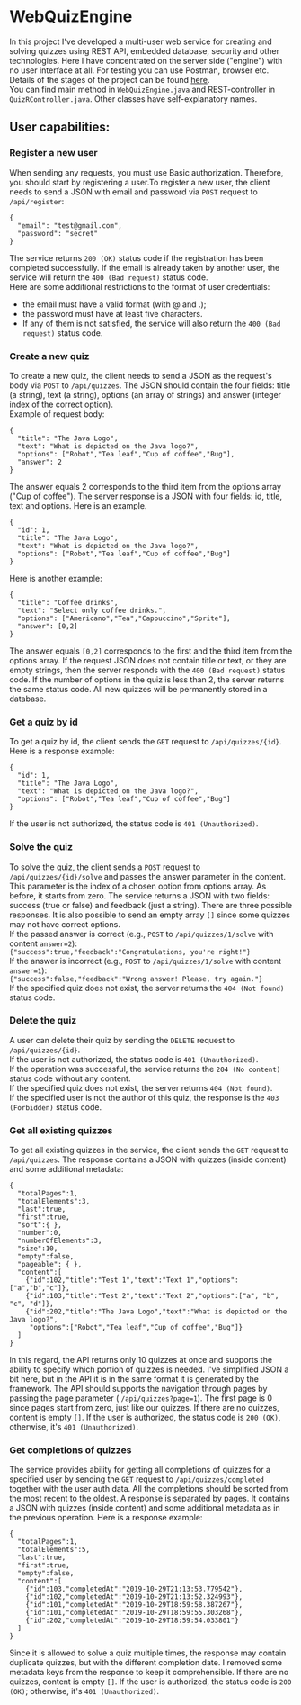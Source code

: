 # WebQuizEngine

In this project I've developed a multi-user web service for creating and solving quizzes using REST API, embedded database, security and other technologies. Here I have concentrated on the server side ("engine") with no user interface at all. For testing you can use Postman, browser etc.    
Details of the stages of the project can be found [here](https://hyperskill.org/projects/91).    
You can find main method in `WebQuizEngine.java` and REST-controller in `QuizRController.java`. Other classes have self-explanatory names.    

## User capabilities:

### Register a new user

When sending any requests, you must use Basic authorization. Therefore, you should start by registering a user.To register a new user, the client needs to send a JSON with email and password via `POST` request to `/api/register`:
```
{
  "email": "test@gmail.com",
  "password": "secret"
}
```
The service returns `200 (OK)` status code if the registration has been completed successfully. If the email is already taken by another user, the service will return the `400 (Bad request)` status code.    
Here are some additional restrictions to the format of user credentials:
- the email must have a valid format (with @ and .);
- the password must have at least five characters.
- If any of them is not satisfied, the service will also return the `400 (Bad request)` status code.

### Create a new quiz 

To create a new quiz, the client needs to send a JSON as the request's body via `POST` to `/api/quizzes`. The JSON should contain the four fields: title (a string), text (a string), options (an array of strings) and answer (integer index of the correct option).    
Example of request body:
```
{
  "title": "The Java Logo",
  "text": "What is depicted on the Java logo?",
  "options": ["Robot","Tea leaf","Cup of coffee","Bug"],
  "answer": 2
}
```
The answer equals 2 corresponds to the third item from the options array ("Cup of coffee"). The server response is a JSON with four fields: id, title, text and options. Here is an example.
```
{
  "id": 1,
  "title": "The Java Logo",
  "text": "What is depicted on the Java logo?",
  "options": ["Robot","Tea leaf","Cup of coffee","Bug"]
}
```
Here is another  example:
```
{
  "title": "Coffee drinks",
  "text": "Select only coffee drinks.",
  "options": ["Americano","Tea","Cappuccino","Sprite"],
  "answer": [0,2]
}
```
The answer equals `[0,2]` corresponds to the first and the third item from the options array. If the request JSON does not contain title or text, or they are empty strings, then the server responds with the `400 (Bad request)` status code. If the number of options in the quiz is less than 2, the server returns the same status code. All new quizzes will be permanently stored in a database.

### Get a quiz by id

To get a quiz by id, the client sends the `GET` request to `/api/quizzes/{id}`.    
Here is a response example:
```
{
  "id": 1,
  "title": "The Java Logo",
  "text": "What is depicted on the Java logo?",
  "options": ["Robot","Tea leaf","Cup of coffee","Bug"]
}
```
If the user is not authorized, the status code is `401 (Unauthorized)`.

### Solve the quiz

To solve the quiz, the client sends a `POST` request to `/api/quizzes/{id}/solve` and passes the answer parameter in the content. This parameter is the index of a chosen option from options array. As before, it starts from zero.
The service returns a JSON with two fields: success (true or false) and feedback (just a string). There are three possible responses.
It is also possible to send an empty array `[]` since some quizzes may not have correct options.    
If the passed answer is correct (e.g., `POST` to `/api/quizzes/1/solve` with content `answer=2`):    
`{"success":true,"feedback":"Congratulations, you're right!"}`    
If the answer is incorrect (e.g., `POST` to `/api/quizzes/1/solve` with content `answer=1`):    
`{"success":false,"feedback":"Wrong answer! Please, try again."}`    
If the specified quiz does not exist, the server returns the `404 (Not found)` status code.

### Delete the quiz

A user can delete their quiz by sending the `DELETE` request to `/api/quizzes/{id}`.    
If the user is not authorized, the status code is `401 (Unauthorized)`.    
If the operation was successful, the service returns the `204 (No content)` status code without any content.    
If the specified quiz does not exist, the server returns `404 (Not found)`.    
If the specified user is not the author of this quiz, the response is the `403 (Forbidden)` status code.    

### Get all existing quizzes

To get all existing quizzes in the service, the client sends the `GET` request to `/api/quizzes`.
The response contains a JSON with quizzes (inside content) and some additional metadata:
```
{
  "totalPages":1,
  "totalElements":3,
  "last":true,
  "first":true,
  "sort":{ },
  "number":0,
  "numberOfElements":3,
  "size":10,
  "empty":false,
  "pageable": { },
  "content":[
    {"id":102,"title":"Test 1","text":"Text 1","options":["a","b","c"]},
    {"id":103,"title":"Test 2","text":"Text 2","options":["a", "b", "c", "d"]},
    {"id":202,"title":"The Java Logo","text":"What is depicted on the Java logo?",
     "options":["Robot","Tea leaf","Cup of coffee","Bug"]}
  ]
}
```
In this regard, the API returns only 10 quizzes at once and supports the ability to specify which portion of quizzes is needed. I've simplified JSON a bit here, but in the API it is in the same format it is generated by the framework. The API should supports the navigation through pages by passing the page parameter ( `/api/quizzes?page=1`). The first page is 0 since pages start from zero, just like our quizzes. If there are no quizzes, content is empty `[]`. If the user is authorized, the status code is `200 (OK)`, otherwise, it's `401 (Unauthorized)`.

### Get completions of quizzes

The service provides ability for getting all completions of quizzes for a specified user by sending the `GET` request to `/api/quizzes/completed` together with the user auth data.
All the completions should be sorted from the most recent to the oldest.
A response is separated by pages.
It contains a JSON with quizzes (inside content) and some additional metadata as in the previous operation.
Here is a response example:
```
{
  "totalPages":1,
  "totalElements":5,
  "last":true,
  "first":true,
  "empty":false,
  "content":[
    {"id":103,"completedAt":"2019-10-29T21:13:53.779542"},
    {"id":102,"completedAt":"2019-10-29T21:13:52.324993"},
    {"id":101,"completedAt":"2019-10-29T18:59:58.387267"},
    {"id":101,"completedAt":"2019-10-29T18:59:55.303268"},
    {"id":202,"completedAt":"2019-10-29T18:59:54.033801"}
  ]
}
```
Since it is allowed to solve a quiz multiple times, the response may contain duplicate quizzes, but with the different completion date.
I removed some metadata keys from the response to keep it comprehensible.
If there are no quizzes, content is empty `[]`. If the user is authorized, the status code is `200 (OK)`; otherwise, it's `401 (Unauthorized)`.
